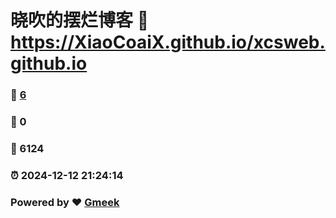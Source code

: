 # 晓吹的摆烂博客 :link: https://XiaoCoaiX.github.io/xcsweb.github.io 
### :page_facing_up: [6](https://XiaoCoaiX.github.io/xcsweb.github.io/tag.html) 
### :speech_balloon: 0 
### :hibiscus: 6124 
### :alarm_clock: 2024-12-12 21:24:14 
### Powered by :heart: [Gmeek](https://github.com/Meekdai/Gmeek)

